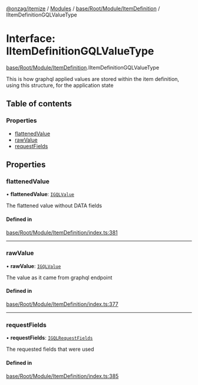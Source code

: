 [@onzag/itemize](../README.md) / [Modules](../modules.md) / [base/Root/Module/ItemDefinition](../modules/base_Root_Module_ItemDefinition.md) / IItemDefinitionGQLValueType

# Interface: IItemDefinitionGQLValueType

[base/Root/Module/ItemDefinition](../modules/base_Root_Module_ItemDefinition.md).IItemDefinitionGQLValueType

This is how graphql applied values are stored within
the item definition, using this structure, for the
application state

## Table of contents

### Properties

- [flattenedValue](base_Root_Module_ItemDefinition.IItemDefinitionGQLValueType.md#flattenedvalue)
- [rawValue](base_Root_Module_ItemDefinition.IItemDefinitionGQLValueType.md#rawvalue)
- [requestFields](base_Root_Module_ItemDefinition.IItemDefinitionGQLValueType.md#requestfields)

## Properties

### flattenedValue

• **flattenedValue**: [`IGQLValue`](gql_querier.IGQLValue.md)

The flattened value without DATA fields

#### Defined in

[base/Root/Module/ItemDefinition/index.ts:381](https://github.com/onzag/itemize/blob/f2f29986/base/Root/Module/ItemDefinition/index.ts#L381)

___

### rawValue

• **rawValue**: [`IGQLValue`](gql_querier.IGQLValue.md)

The value as it came from graphql endpoint

#### Defined in

[base/Root/Module/ItemDefinition/index.ts:377](https://github.com/onzag/itemize/blob/f2f29986/base/Root/Module/ItemDefinition/index.ts#L377)

___

### requestFields

• **requestFields**: [`IGQLRequestFields`](gql_querier.IGQLRequestFields.md)

The requested fields that were used

#### Defined in

[base/Root/Module/ItemDefinition/index.ts:385](https://github.com/onzag/itemize/blob/f2f29986/base/Root/Module/ItemDefinition/index.ts#L385)
